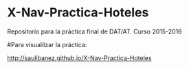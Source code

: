 # X-Nav-Practica-Hoteles
Repositorio para la práctica final de DAT/AT. Curso 2015-2016

#Para visualilzar la práctica:

http://saulibanez.github.io/X-Nav-Practica-Hoteles